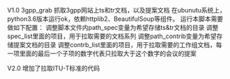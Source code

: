 V1.0
3gpp_grab
抓取3gpp网站上ts和tr文档，以及提案文档
在ubunutu系统上，python3.6版本运行ok，依赖httplib2、BeautifulSoup等组件。
运行本脚本需要做如下配置：
调整脚本文件内path_spec变量为希望存储ts&tr文档的目录
调整spec_list里面的项目，用于拉取需要的文档系列
调整path_contrib变量为希望存储提案文档的目录
调整contrb_list里面的项目，用于拉取需要的工作组文档，每一项里面的最后一个子项的数字代表只拉取大于这个数字的会议的提案

V2.0
增加了拉取ITU-T标准的代码


